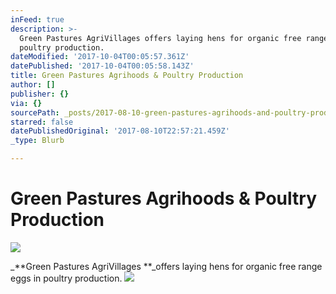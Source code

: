 ```yaml
---
inFeed: true
description: >-
  Green Pastures AgriVillages offers laying hens for organic free range eggs in
  poultry production.
dateModified: '2017-10-04T00:05:57.361Z'
datePublished: '2017-10-04T00:05:58.143Z'
title: Green Pastures Agrihoods & Poultry Production
author: []
publisher: {}
via: {}
sourcePath: _posts/2017-08-10-green-pastures-agrihoods-and-poultry-production.md
starred: false
datePublishedOriginal: '2017-08-10T22:57:21.459Z'
_type: Blurb

---
```

# **Green Pastures Agrihoods & Poultry Production**
![](https://the-grid-user-content.s3-us-west-2.amazonaws.com/f9470dce-a6e4-4de5-b21e-fd75acca0053.jpg)

_**Green Pastures AgriVillages **_offers laying hens for organic free range eggs in poultry production.
![](https://the-grid-user-content.s3-us-west-2.amazonaws.com/53924952-65ea-4c21-8f12-09f75f0c0fd4.jpg)